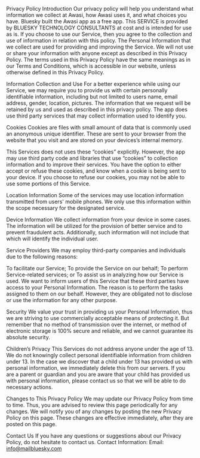 Privacy Policy Introduction Our privacy policy will help you understand what information we collect at Awasi, how Awasi uses it, and what choices you have. Bluesky built the Awasi app as a free app. This SERVICE is provided by BLUESKY TECHNOLOGY CONSULTANTS at cost and is intended for use as is. If you choose to use our Service, then you agree to the collection and use of information in relation with this policy. The Personal Information that we collect are used for providing and improving the Service. We will not use or share your information with anyone except as described in this Privacy Policy. The terms used in this Privacy Policy have the same meanings as in our Terms and Conditions, which is accessible in our website, unless otherwise defined in this Privacy Policy.

Information Collection and Use For a better experience while using our Service, we may require you to provide us with certain personally identifiable information, including but not limited to users name, email address, gender, location, pictures. The information that we request will be retained by us and used as described in this privacy policy. The app does use third party services that may collect information used to identify you.

Cookies Cookies are files with small amount of data that is commonly used an anonymous unique identifier. These are sent to your browser from the website that you visit and are stored on your devices’s internal memory.

This Services does not uses these “cookies” explicitly. However, the app may use third party code and libraries that use “cookies” to collection information and to improve their services. You have the option to either accept or refuse these cookies, and know when a cookie is being sent to your device. If you choose to refuse our cookies, you may not be able to use some portions of this Service.

Location Information Some of the services may use location information transmitted from users' mobile phones. We only use this information within the scope necessary for the designated service.

Device Information We collect information from your device in some cases. The information will be utilized for the provision of better service and to prevent fraudulent acts. Additionally, such information will not include that which will identify the individual user.

Service Providers We may employ third-party companies and individuals due to the following reasons:

To facilitate our Service; To provide the Service on our behalf; To perform Service-related services; or To assist us in analyzing how our Service is used. We want to inform users of this Service that these third parties have access to your Personal Information. The reason is to perform the tasks assigned to them on our behalf. However, they are obligated not to disclose or use the information for any other purpose.

Security We value your trust in providing us your Personal Information, thus we are striving to use commercially acceptable means of protecting it. But remember that no method of transmission over the internet, or method of electronic storage is 100% secure and reliable, and we cannot guarantee its absolute security.

Children’s Privacy This Services do not address anyone under the age of 13. We do not knowingly collect personal identifiable information from children under 13. In the case we discover that a child under 13 has provided us with personal information, we immediately delete this from our servers. If you are a parent or guardian and you are aware that your child has provided us with personal information, please contact us so that we will be able to do necessary actions.

Changes to This Privacy Policy We may update our Privacy Policy from time to time. Thus, you are advised to review this page periodically for any changes. We will notify you of any changes by posting the new Privacy Policy on this page. These changes are effective immediately, after they are posted on this page.

Contact Us If you have any questions or suggestions about our Privacy Policy, do not hesitate to contact us. Contact Information: Email: info@mailbluesky.com
